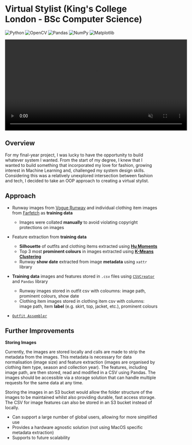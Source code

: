 # Virtual Stylist (King's College London - BSc Computer Science)

![Python](https://img.shields.io/badge/python-3670A0?style=flat-square&logo=python&logoColor=ffdd54)
![OpenCV](https://img.shields.io/badge/OpenCV-27338e?style=flat-square&logo=OpenCV&logoColor=white)
![Pandas](https://img.shields.io/badge/-Pandas-333333?style=flat-square&logo=pandas)
![NumPy](https://img.shields.io/badge/-Numpy-013243?style=flat-square&logo=NumPy)
![Matplotlib](https://img.shields.io/badge/-Matplotlib-000000?style=flat-square&logo=python)

<video src="assets/virtual-stylist.demo.mp4" width="600" autoplay loop muted playsinline></video>

## Overview
For my final-year project, I was lucky to have the opportunity to build whatever system I wanted. From the start of my degree, I knew that I wanted to build something that incorporated my love for fashion, growing interest in Machine Learning and, challenged my system design skills. Considering this was a relatively unexplored intersection between fashion and tech, I decided to take an OOP approach to creating a virtual stylist. 

## Approach
* Runway images from [Vogue Runway](https://www.vogue.com/fashion-shows/latest-shows) and individual clothing item images from [Farfetch](https://www.farfetch.com/uk/?utm_source=google&utm_medium=cpc&utm_keywordid=58953085&isbrand=yes&pid=google_search&af_channel=Search&c=61800696&af_c_id=61800696&af_siteid=&af_keywords=aud-2324821770157:kwd-533010193&af_adset_id=2867078016&af_ad_id=591291745084&af_sub1=58953085&is_retargeting=true&gad_source=1&gad_campaignid=61800696&gbraid=0AAAAADsmKHQu-7XlqoqfcqeorAvRwBcLx&gclid=CjwKCAjwiY_GBhBEEiwAFaghvl0njCIrWVKcBl8tMVhjmhHJlcvwaK65xrR8l1JsgnSsyMJYGi2kbhoCwU4QAvD_BwE) as **training data**
  * Images were collated **manually** to avoid violating copyright protections on images
  
* Feature extraction from **training data**
  *  **Silhouette** of outfits and clothing items extracted using [**Hu Moments**](#hu-moments)
  *  Top 3 most **prominent colours** in images extracted using [**K-Means Clustering**](#k-means-clustering)
  *  Runway **show date** extracted from image **metadata** using `xattr` library

* **Training data** images and features stored in `.csv` files using [`CSVCreator`](./csv_creator.py) and `Pandas` library
  * Runway images stored in outfit csv with coloumns: image path, prominent colours, show date
  * Clothing item images stored in clothing item csv with columns: image path, item **label** (e.g. skirt, top, jacket, etc.), prominent colours

* [`Outfit Assembler`](./outfit_assembler.py) 

## Further Improvements

**Storing Images**

Currently, the images are stored locally and calls are made to strip the metadata from the images. This metadata is necessary for data normalisation (image size) and feature extraction (images are organised by clothing item type, season and collection year). The features, including image path, are then stored, read and modified in a CSV using Pandas. The images should be accessible via a storage solution that can handle multiple requests for the same data at any time. 

Storing the images in an S3 bucket would allow the folder structure of the images to be maintained whilst also providing durable, fast access storage. The CSV for image features can also be stored in an S3 bucket instead of locally.

- Can support a large number of global users, allowing for more simplified use
- Provides a hardware agnostic solution (not using MacOS specific metadata extraction)
- Supports to future scalability

